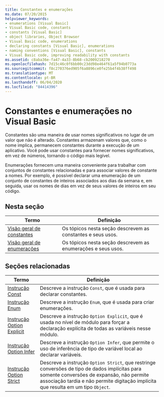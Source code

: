 ```yaml
---
title: Constantes e enumerações
ms.date: 07/20/2015
helpviewer_keywords:
- enumerations [Visual Basic]
- Visual Basic code, constants
- constants [Visual Basic]
- object libraries, Object Browser
- Visual Basic code, enumerations
- declaring constants [Visual Basic], enumerations
- naming conventions [Visual Basic], constants
- Visual Basic code, improving readability with constants
ms.assetid: c8aba36e-fa47-4a33-8b68-cb2009218270
ms.openlocfilehash: 7d15c46c0f6bb00c23dd98e464f61a5f94b0773a
ms.sourcegitcommit: f8c270376ed905f6a8896ce0fe25b4f4b38ff498
ms.translationtype: MT
ms.contentlocale: pt-BR
ms.lasthandoff: 06/04/2020
ms.locfileid: "84414396"
---
```

# <a name="constants-and-enumerations-in-visual-basic"></a>Constantes e enumerações no Visual Basic
Constantes são uma maneira de usar nomes significativos no lugar de um valor que não é alterado. Constantes armazenam valores que, como o nome implica, permanecem constantes durante a execução de um aplicativo. Você pode usar constantes para fornecer nomes significativos, em vez de números, tornando o código mais legível.  
  
 Enumerações fornecem uma maneira conveniente para trabalhar com conjuntos de constantes relacionadas e para associar valores de constante a nomes. Por exemplo, é possível declarar uma enumeração de um conjunto de constantes de inteiros associados aos dias da semana e, em seguida, usar os nomes de dias em vez de seus valores de inteiros em seu código.  
  
## <a name="in-this-section"></a>Nesta seção  
  
|Termo|Definição|  
|---|---|  
|[Visão geral de constantes](constants-overview.md)|Os tópicos nesta seção descrevem as constantes e seus usos.|  
|[Visão geral de enumerações](enumerations-overview.md)|Os tópicos nesta seção descrevem as enumerações e seus usos.|  
  
## <a name="related-sections"></a>Seções relacionadas  
  
|Termo|Definição|  
|---|---|  
|[Instrução Const](../../../language-reference/statements/const-statement.md)|Descreve a instrução `Const`, que é usada para declarar constantes.|  
|[Instrução Enum](../../../language-reference/statements/enum-statement.md)|Descreve a instrução `Enum`, que é usada para criar enumerações.|  
|[Instrução Option Explicit](../../../language-reference/statements/option-explicit-statement.md)|Descreve a instrução `Option Explicit`, que é usada no nível de módulo para forçar a declaração explícita de todas as variáveis nesse módulo.|  
|[Instrução Option Infer](../../../language-reference/statements/option-infer-statement.md)|Descreve a instrução `Option Infer`, que permite o uso de inferência de tipo de variável local ao declarar variáveis.|  
|[Instrução Option Strict](../../../language-reference/statements/option-strict-statement.md)|Descreve a instrução `Option Strict`, que restringe conversões de tipo de dados implícitas para somente conversões de expansão, não permite associação tardia e não permite digitação implícita que resulta em um tipo `Object`.|
